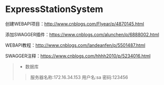 # ExpressStationSystem




创建WEBAPI项目：http://www.cnblogs.com/Flyear/p/4870145.html


添加SWAGGER插件：https://www.cnblogs.com/alunchen/p/6888002.html


WEBAPI教程：http://www.cnblogs.com/landeanfen/p/5501487.html


SWAGGER注释：https://www.cnblogs.com/hhhh2010/p/5234016.html

> * 数据库
>>服务器名称:172.16.34.153
>>用户名:sa
>>密码:123456
